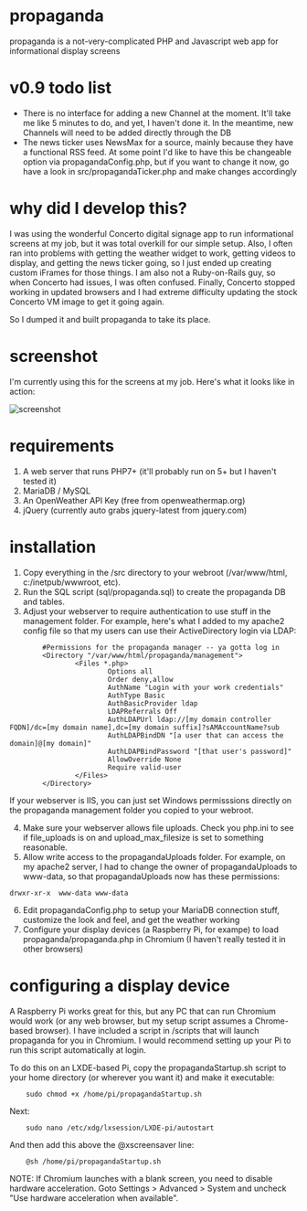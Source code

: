 # propaganda
propaganda is a not-very-complicated PHP and Javascript web app for informational display screens

# v0.9 todo list
- There is no interface for adding a new Channel at the moment.  It'll take me like 5 minutes to do, and yet, I haven't done it.  In the meantime, new Channels will need to be added directly through the DB
- The news ticker uses NewsMax for a source, mainly because they have a functional RSS feed.  At some point I'd like to have this be changeable option via propagandaConfig.php, but if you want to change it now, go have a look in src/propagandaTicker.php and make changes accordingly

# why did I develop this?
I was using the wonderful Concerto digital signage app to run informational screens at my job, but it was total overkill for our simple setup.  Also, I often ran into problems with getting the weather widget to work, getting videos to display, and getting the news ticker going, so I just ended up creating custom iFrames for those things.  I am also not a Ruby-on-Rails guy, so when Concerto had issues, I was often confused.  Finally, Concerto stopped working in updated browsers and I had extreme difficulty updating the stock Concerto VM image to get it going again.

So I dumped it and built propaganda to take its place.

# screenshot
I'm currently using this for the screens at my job.  Here's what it looks like in action:

![screenshot](https://user-images.githubusercontent.com/61878195/99812587-a3a87a80-2b14-11eb-852b-6098c1688f03.jpg)

# requirements
1. A web server that runs PHP7+ (it'll probably run on 5+ but I haven't tested it)
2. MariaDB / MySQL
3. An OpenWeather API Key (free from openweathermap.org)
4. jQuery (currently auto grabs jquery-latest from jquery.com)

# installation
1. Copy everything in the /src directory to your webroot (/var/www/html, c:/inetpub/wwwroot, etc). 
2. Run the SQL script (sql/propaganda.sql) to create the propaganda DB and tables.
3. Adjust your webserver to require authentication to use stuff in the management folder.  For example, here's what I added to my apache2 config file so that my users can use their ActiveDirectory login via LDAP:

```
        #Permissions for the propaganda manager -- ya gotta log in
        <Directory "/var/www/html/propaganda/management">
                <Files *.php>
                        Options all
                        Order deny,allow
                        AuthName "Login with your work credentials"
                        AuthType Basic
                        AuthBasicProvider ldap
                        LDAPReferrals Off
                        AuthLDAPUrl ldap://[my domain controller FQDN]/dc=[my domain name],dc=[my domain suffix]?sAMAccountName?sub
                        AuthLDAPBindDN "[a user that can access the domain]@[my domain]"
                        AuthLDAPBindPassword "[that user's password]"
                        AllowOverride None
                        Require valid-user
                </Files>
        </Directory>

```

If your webserver is IIS, you can just set Windows permisssions directly on the propaganda management folder you copied to your webroot.

4. Make sure your webserver allows file uploads.  Check you php.ini to see if file_uploads is on and upload_max_filesize is set to something reasonable.  
5. Allow write access to the propagandaUploads folder.  For example, on my apache2 server, I had to change the owner of propagandaUploads to www-data, so that propagandaUploads now has these permissions:

```
drwxr-xr-x  www-data www-data
```

6. Edit propagandaConfig.php to setup your MariaDB connection stuff, customize the look and feel, and get the weather working
7. Configure your display devices (a Raspberry Pi, for exampe) to load propaganda/propaganda.php in Chromium (I haven't really tested it in other browsers)

# configuring a display device
A Raspberry Pi works great for this, but any PC that can run Chromium would work (or any web browser, but my setup script assumes a Chrome-based browser).  I have included a script in /scripts that will launch propaganda for you in Chromium.  I would recommend setting up your Pi to run this script automatically at login.  

To do this on an LXDE-based Pi, copy the propagandaStartup.sh script to your home directory (or wherever you want it) and make it executable:
        
        sudo chmod +x /home/pi/propagandaStartup.sh

Next:

        sudo nano /etc/xdg/lxsession/LXDE-pi/autostart
 
And then add this above the @xscreensaver line:

        @sh /home/pi/propagandaStartup.sh

NOTE: If Chromium launches with a blank screen, you need to disable hardware acceleration.  Goto Settings > Advanced > System and uncheck "Use hardware acceleration when available".
